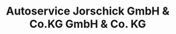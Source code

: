 ---
title: "Autoservice Jorschick GmbH & Co.KG GmbH & Co. KG"
url: /markneukirchen/autoservice-jorschick-gmbh-und-co-kg-gmbh-und-co-kg/
shop: Autowerkstatt
---